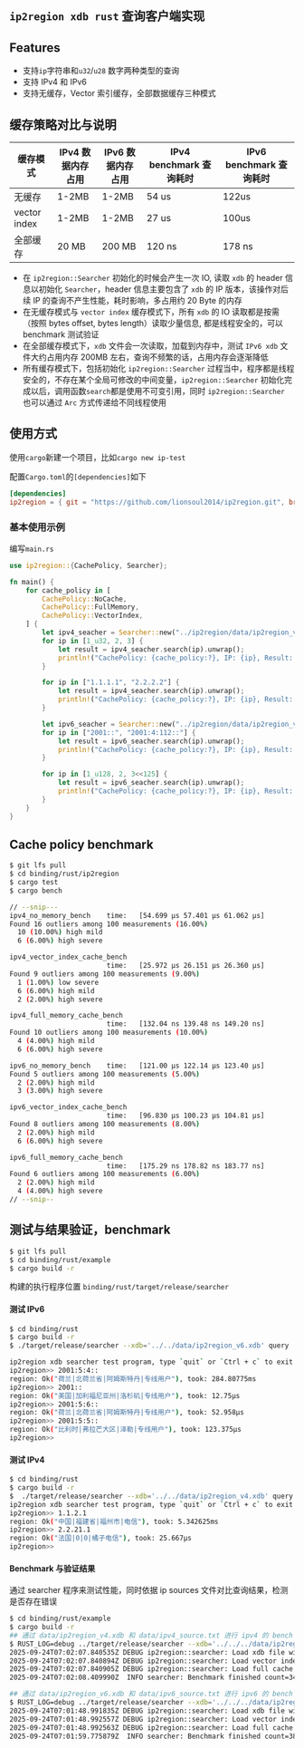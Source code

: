 ## `ip2region xdb rust` 查询客户端实现

## Features
- 支持`ip`字符串和`u32`/`u28` 数字两种类型的查询
- 支持 IPv4 和 IPv6
- 支持无缓存，Vector 索引缓存，全部数据缓存三种模式

## 缓存策略对比与说明
| 缓存模式         | IPv4 数据内存占用 | IPv6 数据内存占用 | IPv4 benchmark 查询耗时 | IPv6 benchmark 查询耗时 |
| ------------ | ----------- | ----------- | ------------------- |---------------------|
| 无缓存          | 1-2MB       | 1-2MB       | 54 us               | 122us               |
| vector index | 1-2MB       | 1-2MB       | 27 us               | 100us               |
| 全部缓存         | 20 MB       | 200 MB      | 120 ns              | 178 ns              |

- 在 `ip2region::Searcher` 初始化的时候会产生一次 IO, 读取 `xdb` 的 header 信息以初始化 `Searcher`，header 信息主要包含了 `xdb` 的 IP 版本，该操作对后续 IP 的查询不产生性能，耗时影响，多占用约 20 Byte 的内存
- 在无缓存模式与 `vector index` 缓存模式下，所有 `xdb` 的 IO 读取都是按需（按照 bytes offset, bytes length）读取少量信息, 都是线程安全的，可以 benchmark 测试验证
- 在全部缓存模式下，`xdb` 文件会一次读取，加载到内存中，测试 `IPv6 xdb` 文件大约占用内存 200MB 左右，查询不频繁的话，占用内存会逐渐降低
- 所有缓存模式下，包括初始化 `ip2region::Searcher` 过程当中，程序都是线程安全的，不存在某个全局可修改的中间变量，`ip2region::Searcher` 初始化完成以后，调用函数`search`都是使用不可变引用，同时 `ip2region::Searcher` 也可以通过 `Arc` 方式传递给不同线程使用

## 使用方式

使用`cargo`新建一个项目，比如`cargo new ip-test`

配置`Cargo.toml`的`[dependencies]`如下

```toml
[dependencies]
ip2region = { git = "https://github.com/lionsoul2014/ip2region.git", branch = "master" }
```

### 基本使用示例

编写`main.rs`

```rust
use ip2region::{CachePolicy, Searcher};

fn main() {
    for cache_policy in [
        CachePolicy::NoCache,
        CachePolicy::FullMemory,
        CachePolicy::VectorIndex,
    ] {
        let ipv4_seacher = Searcher::new("../ip2region/data/ip2region_v4.xdb".to_owned(), cache_policy).unwrap();
        for ip in [1_u32, 2, 3] {
            let result = ipv4_seacher.search(ip).unwrap();
            println!("CachePolicy: {cache_policy:?}, IP: {ip}, Result: {result}");
        }

        for ip in ["1.1.1.1", "2.2.2.2"] {
            let result = ipv4_seacher.search(ip).unwrap();
            println!("CachePolicy: {cache_policy:?}, IP: {ip}, Result: {result}");
        }

        let ipv6_seacher = Searcher::new("../ip2region/data/ip2region_v6.xdb".to_owned(), cache_policy).unwrap();
        for ip in ["2001::", "2001:4:112::"] {
            let result = ipv6_seacher.search(ip).unwrap();
            println!("CachePolicy: {cache_policy:?}, IP: {ip}, Result: {result}");
        }

        for ip in [1_u128, 2, 3<<125] {
            let result = ipv6_seacher.search(ip).unwrap();
            println!("CachePolicy: {cache_policy:?}, IP: {ip}, Result: {result}");
        }
    }
}
```

## Cache policy benchmark

```bash
$ git lfs pull
$ cd binding/rust/ip2region
$ cargo test
$ cargo bench

// --snip---
ipv4_no_memory_bench    time:   [54.699 µs 57.401 µs 61.062 µs]
Found 16 outliers among 100 measurements (16.00%)
  10 (10.00%) high mild
  6 (6.00%) high severe

ipv4_vector_index_cache_bench
                        time:   [25.972 µs 26.151 µs 26.360 µs]
Found 9 outliers among 100 measurements (9.00%)
  1 (1.00%) low severe
  6 (6.00%) high mild
  2 (2.00%) high severe

ipv4_full_memory_cache_bench
                        time:   [132.04 ns 139.48 ns 149.20 ns]
Found 10 outliers among 100 measurements (10.00%)
  4 (4.00%) high mild
  6 (6.00%) high severe

ipv6_no_memory_bench    time:   [121.00 µs 122.14 µs 123.40 µs]
Found 5 outliers among 100 measurements (5.00%)
  2 (2.00%) high mild
  3 (3.00%) high severe

ipv6_vector_index_cache_bench
                        time:   [96.830 µs 100.23 µs 104.81 µs]
Found 8 outliers among 100 measurements (8.00%)
  2 (2.00%) high mild
  6 (6.00%) high severe

ipv6_full_memory_cache_bench
                        time:   [175.29 ns 178.82 ns 183.77 ns]
Found 6 outliers among 100 measurements (6.00%)
  2 (2.00%) high mild
  4 (4.00%) high severe
// --snip--
```

## 测试与结果验证，benchmark
```bash
$ git lfs pull
$ cd binding/rust/example
$ cargo build -r
```
构建的执行程序位置 `binding/rust/target/release/searcher`

#### 测试 IPv6
```bash
$ cd binding/rust
$ cargo build -r
$ ./target/release/searcher --xdb='../../data/ip2region_v6.xdb' query

ip2region xdb searcher test program, type `quit` or `Ctrl + c` to exit
ip2region>> 2001:5:4::
region: Ok("荷兰|北荷兰省|阿姆斯特丹|专线用户"), took: 284.80775ms
ip2region>> 2001::
region: Ok("美国|加利福尼亚州|洛杉矶|专线用户"), took: 12.75µs
ip2region>> 2001:5:6::
region: Ok("荷兰|北荷兰省|阿姆斯特丹|专线用户"), took: 52.958µs
ip2region>> 2001:5:5::
region: Ok("比利时|弗拉芒大区|泽勒|专线用户"), took: 123.375µs
ip2region>>
```

#### 测试 IPv4
```bash
$ cd binding/rust
$ cargo build -r
$  ./target/release/searcher --xdb='../../data/ip2region_v4.xdb' query
ip2region xdb searcher test program, type `quit` or `Ctrl + c` to exit
ip2region>> 1.1.2.1
region: Ok("中国|福建省|福州市|电信"), took: 5.342625ms
ip2region>> 2.2.21.1
region: Ok("法国|0|0|橘子电信"), took: 25.667µs
ip2region>>
```

#### Benchmark 与验证结果

通过 searcher 程序来测试性能，同时依据 ip sources 文件对比查询结果，检测是否存在错误

```bash
$ cd binding/rust/example
$ cargo build -r
## 通过 data/ip2region_v4.xdb 和 data/ipv4_source.txt 进行 ipv4 的 bench 测试：
$ RUST_LOG=debug ../target/release/searcher --xdb='../../../data/ip2region_v4.xdb' bench '../../../data/ipv4_source.txt'
2025-09-24T07:02:07.840535Z DEBUG ip2region::searcher: Load xdb file with header header=Header { version: 3, index_policy: VectorIndex, create_time: 1757125456, start_index_ptr: 955933, end_index_ptr: 11042415, ip_version: V4, runtime_ptr_bytes: 4 }
2025-09-24T07:02:07.840894Z DEBUG ip2region::searcher: Load vector index cache
2025-09-24T07:02:07.840905Z DEBUG ip2region::searcher: Load full cache filepath="../../../data/ip2region_v4.xdb"
2025-09-24T07:02:08.409990Z  INFO searcher: Benchmark finished count=3404406 took=569.388667ms avg_took=167ns

## 通过 data/ip2region_v6.xdb 和 data/ipv6_source.txt 进行 ipv6 的 bench 测试：
$ RUST_LOG=debug ../target/release/searcher --xdb='../../../data/ip2region_v6.xdb' bench '../../../data/ipv6_source.txt'
2025-09-24T07:01:48.991835Z DEBUG ip2region::searcher: Load xdb file with header header=Header { version: 3, index_policy: VectorIndex, create_time: 1756970508, start_index_ptr: 6585371, end_index_ptr: 647078145, ip_version: V6, runtime_ptr_bytes: 4 }
2025-09-24T07:01:48.992557Z DEBUG ip2region::searcher: Load vector index cache
2025-09-24T07:01:48.992563Z DEBUG ip2region::searcher: Load full cache filepath="../../../data/ip2region_v6.xdb"
2025-09-24T07:01:59.775879Z  INFO searcher: Benchmark finished count=38335905 took=10.784124584s avg_took=281ns

```